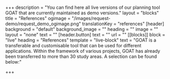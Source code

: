 +++
description = "You can find here all live versions of our planning tool GOAT that are currently maintained as demo versions."
layout = "blocks"
title = "References"
ogimage = "/images/request-demo/request_demo_ogimage.png"
translationKey = "references"
[header]
background = "default"
background_image = ""
heading = ""
image = ""
layout = "none"
text = ""
[header.button]
text = ""
url = ""
[[blocks]]
block = "live"
heading = "References"
template = "live-block"
text = "GOAT is a transferable and customisable tool that can be used for different applications. Within the framework of various projects, GOAT has already been transferred to more than 30 study areas. A selection can be found below:"

+++
